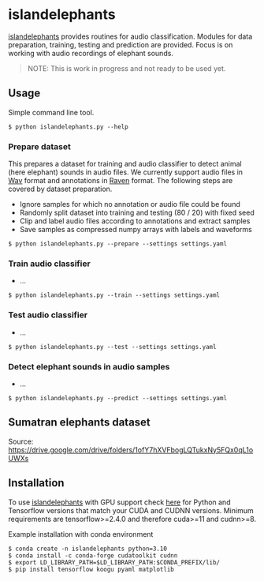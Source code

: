 # islandelephants
[islandelephants]() provides routines for audio classification. Modules for data preparation, training, testing and prediction are provided. Focus is on working with audio recordings of elephant sounds.

> NOTE: This is work in progress and not ready to be used yet.

## Usage
Simple command line tool.

```shell
$ python islandelephants.py --help
```

### Prepare dataset
This prepares a dataset for training and audio classifier to detect animal (here elephant) sounds in audio files. We currently support audio files in [Wav]() format and annotations in [Raven]() format. The following steps are covered by dataset preparation.

- Ignore samples for which no annotation or audio file could be found
- Randomly split dataset into training and testing (80 / 20) with fixed seed
- Clip and label audio files according to annotations and extract samples
- Save samples as compressed numpy arrays with labels and waveforms

```shell
$ python islandelephants.py --prepare --settings settings.yaml
```

### Train audio classifier
- ...

```shell
$ python islandelephants.py --train --settings settings.yaml
```

### Test audio classifier
- ... 

```shell
$ python islandelephants.py --test --settings settings.yaml
```

### Detect elephant sounds in audio samples
- ...

```shell
$ python islandelephants.py --predict --settings settings.yaml
```

## Sumatran elephants dataset
Source: https://drive.google.com/drive/folders/1ofY7hXVFbogLQTukxNy5FQx0qL1oUWXs

## Installation
To use [islandelephants]() with GPU support check [here](https://www.tensorflow.org/install/source#tested_build_configurations) for Python and Tensorflow versions that match your CUDA and CUDNN versions. Minimum requirements are tensorflow>=2.4.0 and therefore cuda>=11 and cudnn>=8.

Example installation with conda environment
```shell
$ conda create -n islandelephants python=3.10
$ conda install -c conda-forge cudatoolkit cudnn
$ export LD_LIBRARY_PATH=$LD_LIBRARY_PATH:$CONDA_PREFIX/lib/
$ pip install tensorflow koogu pyaml matplotlib
```
